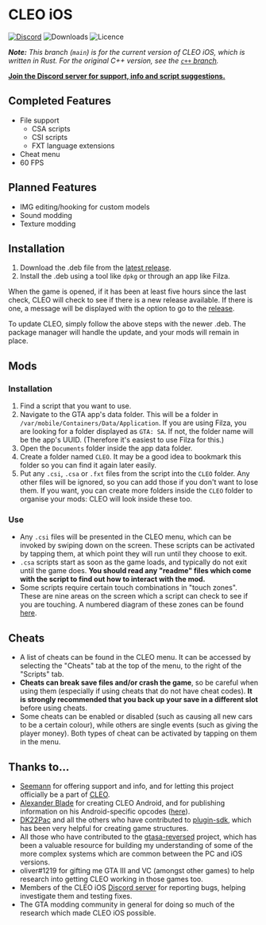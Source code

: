 # CLEO iOS
<!-- I love badges :D -->
[![Discord](https://img.shields.io/discord/767478053139775528?color=7289DA&label=DISCORD&style=for-the-badge)](https://discord.gg/cXwkTUasJU) ![Downloads](https://img.shields.io/github/downloads/squ1dd13/CLEO-iOS/total?style=for-the-badge) ![Licence](https://img.shields.io/github/license/squ1dd13/CLEO-iOS?style=for-the-badge)

_**Note:** This branch (`main`) is for the current version of CLEO iOS, which is written in Rust. For the original C++ version, see the [`c++` branch](https://github.com/Squ1dd13/CLEO-iOS/tree/c+%2B)._

**[Join the Discord server for support, info and script suggestions.](https://discord.gg/cXwkTUasJU)**

## Completed Features
* File support
  * CSA scripts
  * CSI scripts
  * FXT language extensions
* Cheat menu
* 60 FPS

## Planned Features
* IMG editing/hooking for custom models
* Sound modding
* Texture modding

## Installation
1. Download the .deb file from the [latest release](https://github.com/squ1dd13/CLEO-iOS/releases/latest).
2. Install the .deb using a tool like `dpkg` or through an app like Filza.

When the game is opened, if it has been at least five hours since the last check, CLEO will check to see if there is
a new release available. If there is one, a message will be displayed with the option to go to the [release](https://github.com/squ1dd13/CLEO-iOS/releases/latest).

To update CLEO, simply follow the above steps with the newer .deb. The package manager will handle the update,
and your mods will remain in place.

## Mods
### Installation
1. Find a script that you want to use.
2. Navigate to the GTA app's data folder.
This will be a folder in `/var/mobile/Containers/Data/Application`. If you are using Filza, you are looking for a folder displayed as `GTA: SA`. If not, the folder name will be the app's UUID. (Therefore it's easiest to use Filza for this.)
3. Open the `Documents` folder inside the app data folder.
4. Create a folder named `CLEO`. It may be a good idea to bookmark
this folder so you can find it again later easily.
5. Put any `.csi`, `.csa` or `.fxt` files from the script into the
`CLEO` folder. Any other files will be ignored, so you can add those
if you don't want to lose them. If you want, you can create more
 folders inside the `CLEO` folder to organise your mods: CLEO will
 look inside these too.

### Use
* Any `.csi` files will be presented in the CLEO menu, which can be invoked by
swiping down on the screen. These scripts can be activated by tapping them, at which
point they will run until they choose to exit.
* `.csa` scripts start as soon as the game loads, and typically do not exit until the
game does. **You should read any "readme" files which come with the script to find out how to interact with the mod.**
* Some scripts require certain touch combinations in "touch zones". These are nine 
areas on the screen which a script can check to see if you are touching. A numbered
diagram of these zones can be found [here](https://3.bp.blogspot.com/--yB8v3cBRyg/U9iO-NyyXPI/AAAAAAAAAJQ/FeGJI47KbYA/s1600/EC3B.jpg).

## Cheats
* A list of cheats can be found in the CLEO menu. It can be accessed by selecting the "Cheats" tab
at the top of the menu, to the right of the "Scripts" tab.
* **Cheats can break save files and/or crash the game**, so be careful when using them (especially
if using cheats that do not have cheat codes). **It is strongly recommended that you back up your save in a different slot** 
before using cheats.
* Some cheats can be enabled or disabled (such as causing all new cars to be a certain colour), while
others are single events (such as giving the player money). Both types of cheat can be activated by
tapping on them in the menu.

## Thanks to...
* [Seemann](https://github.com/x87) for offering support and info, and for letting this project officially 
be a part of [CLEO](http://cleo.li/).
* [Alexander Blade](http://www.dev-c.com/) for creating CLEO Android, and for publishing information on 
his Android-specific opcodes ([here](https://gtaforums.com/topic/663125-android-cleo-android/)).
* [DK22Pac](https://github.com/DK22Pac) and all the others who have contributed to 
[plugin-sdk](https://github.com/DK22Pac/plugin-sdk), which has been very helpful for creating game structures.
* All those who have contributed to the [gtasa-reversed](https://github.com/codenulls/gta-reversed) project, which has been a valuable
resource for building my understanding of some of the more complex systems which are common between the PC and iOS versions.
* oliver#1219 for gifting me GTA III and VC (amongst other games) to help research into getting CLEO working in those games too.
* Members of the CLEO iOS [Discord server](https://discord.gg/cXwkTUasJU) for reporting bugs, helping investigate them and testing fixes.
* The GTA modding community in general for doing so much of the research which made CLEO iOS possible.
